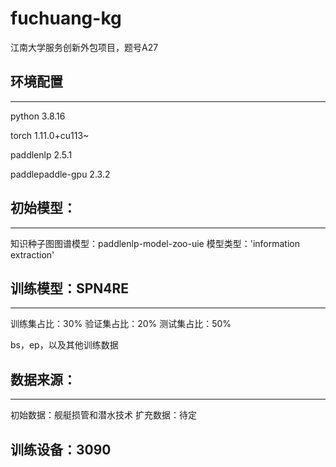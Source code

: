 # fuchuang-kg
江南大学服务创新外包项目，题号A27

## 环境配置

---

python                    3.8.16

torch                     1.11.0+cu113~

paddlenlp                 2.5.1

paddlepaddle-gpu          2.3.2

## 初始模型：
---
知识种子图图谱模型：paddlenlp-model-zoo-uie
模型类型：'information extraction'


##  训练模型：SPN4RE
---
训练集占比：30%
验证集占比：20%
测试集占比：50%

bs，ep，以及其他训练数据

## 数据来源：
---
初始数据：舰艇损管和潜水技术
扩充数据：待定


## 训练设备：3090

